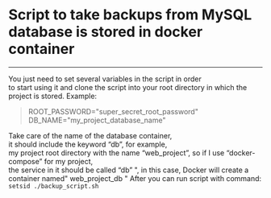 # Script to take backups from MySQL database is stored in docker container
---
You just need to set several variables in the script in order \
to start using it and clone the script into your root directory in which the project is stored.
Example:
> ROOT_PASSWORD="super_secret_root_password" \
DB_NAME="my_project_database_name"

Take care of the name of the database container, \
it should include the keyword “db”, for example, \
my project root directory with the name “web_project”, so if I use “docker-compose” for my project, \
the service in it should be called “db” ", in this case, Docker will create a container named" web_project_db "
After you can run script with command: `setsid ./backup_script.sh`
